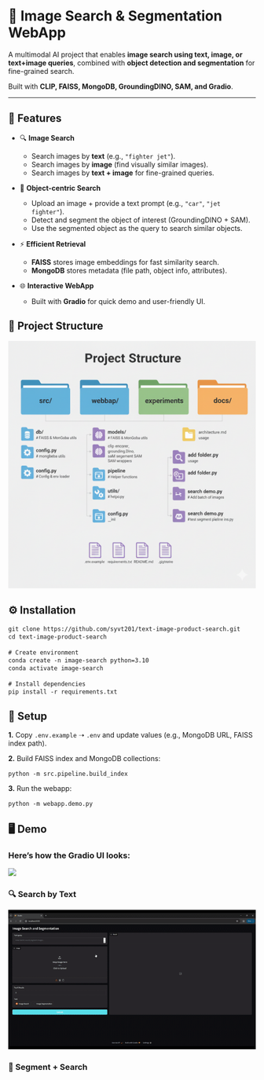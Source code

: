 # 🚀 Image Search & Segmentation WebApp

A multimodal AI project that enables **image search using text, image, or text+image queries**, combined with **object detection and segmentation** for fine-grained search.  

Built with **CLIP, FAISS, MongoDB, GroundingDINO, SAM, and Gradio**.  

---

## 📌 Features
- 🔍 **Image Search**  
  - Search images by **text** (e.g., `"fighter jet"`).  
  - Search images by **image** (find visually similar images).  
  - Search images by **text + image** for fine-grained queries.  

- 🎯 **Object-centric Search**  
  - Upload an image + provide a text prompt (e.g., `"car"`, `"jet fighter"`).  
  - Detect and segment the object of interest (GroundingDINO + SAM).  
  - Use the segmented object as the query to search similar objects.  

- ⚡ **Efficient Retrieval**  
  - **FAISS** stores image embeddings for fast similarity search.  
  - **MongoDB** stores metadata (file path, object info, attributes).  

- 🌐 **Interactive WebApp**  
  - Built with **Gradio** for quick demo and user-friendly UI. 

## 📂 Project Structure
![](images/project_structure.png)

## ⚙️ Installation
```
git clone https://github.com/syvt201/text-image-product-search.git
cd text-image-product-search

# Create environment
conda create -n image-search python=3.10
conda activate image-search

# Install dependencies
pip install -r requirements.txt
```

## 🔧 Setup
**1.** Copy `.env.example` ➝ `.env` and update values (e.g., MongoDB URL, FAISS index path).

**2.** Build FAISS index and MongoDB collections:
```
python -m src.pipeline.build_index
```

**3.** Run the webapp:
```
python -m webapp.demo.py
```

## 🖥️ Demo

### Here’s how the Gradio UI looks:

![](images/UI.png)

### 🔍 Search by Text
![](images/search_by_text.gif)

### 🎯 Segment + Search